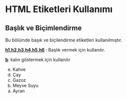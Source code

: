 <h1>HTML Etiketleri Kullanımı</h1>

<h2>Başlık ve Biçimlendirme</h2>
<p>Bu bölümde başık ve biçilendirme etiketleri kullanılmıştır.</p>
<p><b><ins>h1,h2,h3,h4,h5,h6</ins></b> : Başlık vermek için kullanılır. </p>
<p> <b><ins>b</ins></b>: kalın göstermek için kullanılır </p>
    <ol type="a" start="5" reversed>
        <li>Kahve</li>
        <li>Çay</li>
        <li>Gazoz</li>
        <li>Meyve Suyu</li>
        <li>Ayran</li>
    </ol>
